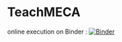 # TeachMECA

online execution on Binder : 
[![Binder](https://mybinder.org/badge_logo.svg)](https://mybinder.org/v2/gh/EmileRouxSMB/TeachMECA/main)
